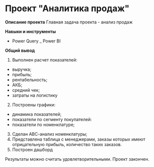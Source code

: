 # Проект "Аналитика продаж"

__Описание проекта__ 
Главная задача проекта  - анализ продаж 

__Навыки и инструменты__
- Power Query
_ Power BI

__Общий вывод__
1. Выполнен расчет показателей:
  * выручка;
  * прибыль;
  * рентабельность;
  * АКБ;
  * средний чек;
  * затраты на логистику
2. Построены графики:
  * динамика показателей;
  * показатели по сегменту покупателей:
  * показатели по номенклатуре;
3. Сделан АВС-анализ номенклатуры;
4. Представлена таблица с менеджерами, заказы которых имеют отрицательную прибыль, количество таких заказов.
5. Построен дашборд

Результаты можно считать удовлетворительными. Проект закончен.
